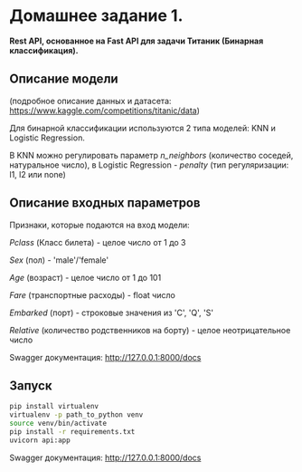 # Домашнее задание 1. 
**Rest API, основанное на Fast API для задачи Титаник (Бинарная классификация).**
## Описание модели

(подробное описание данных и датасета: https://www.kaggle.com/competitions/titanic/data)

Для бинарной классификации используются 2 типа моделей: KNN и Logistic Regression.

В KNN можно регулировать параметр *n_neighbors* (количество соседей, натуральное число), в Logistic Regression - *penalty* (тип регуляризации: l1, l2 или none)

## Описание входных параметров
Признаки, которые подаются на вход модели: 

*Pclass* (Класс билета) - целое число от 1 до 3

*Sex* (пол) - 'male'/'female'

*Age* (возраст) - целое число от 1 до 101

*Fare* (транспортные расходы) - float число

*Embarked* (порт) - строковые значения из 'C', 'Q', 'S'

*Relative* (количество родственников на борту) - целое неотрицательное число


Swagger документация: http://127.0.0.1:8000/docs

##  Запуск
```bash
pip install virtualenv
virtualenv -p path_to_python venv
source venv/bin/activate
pip install -r requirements.txt
uvicorn api:app
```
Swagger документация: http://127.0.0.1:8000/docs

